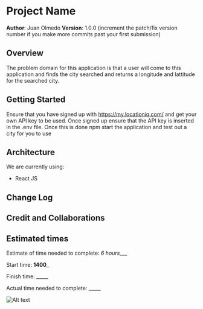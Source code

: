 # Project Name

**Author**: Juan Olmedo
**Version**: 1.0.0 (increment the patch/fix version number if you make more commits past your first submission)

## Overview

The problem domain for this application is that a user will come to this application and finds the city searched and returns a longitude and lattitude for the searched city.

## Getting Started

Ensure that you have signed up with https://my.locationiq.com/ and get your own API key to be used. Once signed up ensure that the API key is inserted in the .env file. Once this is done npm start the application and test out a city for you to use

## Architecture
<!-- Provide a detailed description of the application design. What technologies (languages, libraries, etc) you're using, and any other relevant design information. -->
We are currently using: 
- React JS


## Change Log
<!-- Use this area to document the iterative changes made to your application as each feature is successfully implemented. Use time stamps. Here's an example:

01-01-2001 4:59pm - Application now has a fully-functional express server, with a GET route for the location resource. -->

## Credit and Collaborations
<!-- Give credit (and a link) to other people or resources that helped you build this application. -->


## Estimated times

Estimate of time needed to complete: _6 hours____

Start time: __1400___

Finish time: _____

Actual time needed to complete: _____


![Alt text](https://files.slack.com/files-pri/T039KG69K-F053N4CC6M8/image.png)